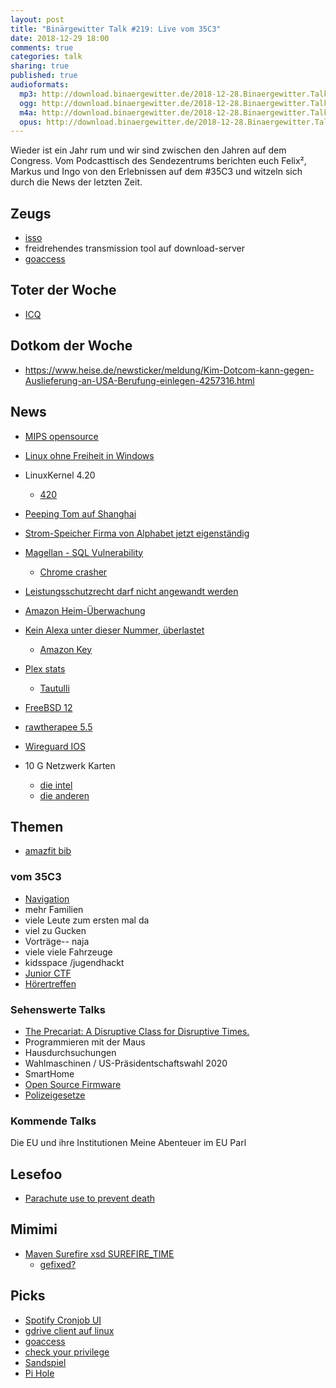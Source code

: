 ```yaml
---
layout: post
title: "Binärgewitter Talk #219: Live vom 35C3"
date: 2018-12-29 18:00
comments: true
categories: talk
sharing: true
published: true
audioformats:
  mp3: http://download.binaergewitter.de/2018-12-28.Binaergewitter.Talk.219.mp3
  ogg: http://download.binaergewitter.de/2018-12-28.Binaergewitter.Talk.219.ogg
  m4a: http://download.binaergewitter.de/2018-12-28.Binaergewitter.Talk.219.m4a
  opus: http://download.binaergewitter.de/2018-12-28.Binaergewitter.Talk.219.opus
---
```

Wieder ist ein Jahr rum und wir sind zwischen den Jahren auf dem Congress. Vom Podcasttisch des Sendezentrums berichten euch Felix², Markus und Ingo von den 
Erlebnissen auf dem #35C3 und witzeln sich durch die News der letzten Zeit.


## Zeugs
- [isso](https://github.com/posativ/isso )
- freidrehendes transmission tool auf download-server
- [goaccess]( https://goaccess.io )

## Toter der Woche
- [ICQ]( https://www.golem.de/news/instant-messaging-icq-blockiert-alle-alternativen-messenger-clients-1812-138427.html )

## Dotkom der Woche
- https://www.heise.de/newsticker/meldung/Kim-Dotcom-kann-gegen-Auslieferung-an-USA-Berufung-einlegen-4257316.html

## News
- [MIPS opensource]( https://www.golem.de/news/cpu-befehlssatz-mips-soll-open-source-werden-1812-138302.html )
- [Linux ohne Freiheit in Windows]( https://tech.slashdot.org/story/18/12/17/2041255/red-hat-enterprise-linux-comes-to-windows-10-in-the-form-of-wlinux-enterprise 
)
- LinuxKernel 4.20
  * [420]( https://pbs.twimg.com/media/DbPP7maU0AAnK5y.jpg )
- [Peeping Tom auf Shanghai]( http://sh-meet.bigpixel.cn/ )
- [Strom-Speicher Firma von Alphabet jetzt eigenständig]( 
https://www.heise.de/newsticker/meldung/Strom-Zwischenspeicher-Alphabet-Tochter-Malta-wird-eigenstaendiges-Unternehmen-4258651.html )
- [Magellan - SQL Vulnerability]( https://blade.tencent.com/magellan/index_en.html )
  * [Chrome crasher](https://worthdoingbadly.com/sqlitebug/ )
- [Leistungsschutzrecht darf nicht angewandt werden]( 
https://www.heise.de/newsticker/meldung/EuGH-Anwalt-Leistungsschutzrecht-darf-nicht-angewandt-werden-4249611.html )
- [Amazon Heim-Überwachung]( https://www.aclu.org/blog/privacy-technology/surveillance-technologies/amazons-disturbing-plan-add-face-surveillance-yo-0 )
- [Kein Alexa unter dieser Nummer, überlastet]( https://www.heise.de/newsticker/meldung/Amazon-Alexa-an-Weihnachten-ueberlastet-4259422.html )
  * [Amazon Key]( https://www.amazon.com/b?ie=UTF8&node=17861200011 )
- [Plex stats]( https://www.plex.tv/blog/rocking-around-the-christmas-dashboard/ )
  * [Tautulli]( https://github.com/Tautulli/Tautulli )
- [FreeBSD 12]( https://www.heise.de/ix/meldung/FreeBSD-12-mit-Optimierungen-fuer-AMD-Zen-und-VMs-in-Jails-4248272.html )
- [rawtherapee 5.5]( https://rawtherapee.com/blog/rawtherapee-5.5-released )
- [Wireguard IOS]( https://www.golem.de/news/security-wireguard-vpn-fuer-ios-verfuegbar-1812-138417.html )

- 10 G Netzwerk Karten
  * [die intel]( https://amzn.to/2GGAIpc )
  * [die anderen]( https://amzn.to/2RpQdWA )


## Themen

- [amazfit bib]( https://amzn.to/2QWDJq3 )

### vom 35C3
- [Navigation]( https://35c3.c3nav.de ) 
- mehr Familien
- viele Leute zum ersten mal da
- viel zu Gucken
- Vorträge-- naja
- viele viele Fahrzeuge
- kidsspace /jugendhackt
- [Junior CTF]( https://junior.35c3ctf.ccc.ac/challenges/ )
- [Hörertreffen]( https://twitter.com/ingoebel/status/1078601547649597442 )

### Sehenswerte Talks

- [The Precariat: A Disruptive Class for Disruptive Times.]( https://media.ccc.de/v/35c3-10021-the_precariat_a_disruptive_class_for_disruptive_times )
- Programmieren mit der Maus
- Hausdurchsuchungen
- Wahlmaschinen / US-Präsidentschaftswahl 2020
- SmartHome
- [Open Source Firmware]( https://media.ccc.de/v/35c3-9778-open_source_firmware )
- [Polizeigesetze]( https://fahrplan.events.ccc.de/congress/2018/Fahrplan/events/10015.html )


### Kommende Talks
Die EU und ihre Institutionen
Meine Abenteuer im EU Parl

## Lesefoo
- [Parachute use to prevent death]( https://www.bmj.com/content/363/bmj.k5094 )

## Mimimi
- [Maven Surefire xsd SUREFIRE_TIME]( https://issues.apache.org/jira/browse/SUREFIRE-1533 )
  * [gefixed?]( http://maven.apache.org/surefire/maven-surefire-plugin/xsd/surefire-test-report.xsd )
  
## Picks

- [Spotify Cronjob UI]( https://github.com/spotify/luigi )
- [gdrive client auf linux]( https://abevoelker.github.io/how-long-since-google-said-a-google-drive-linux-client-is-coming/ )
- [goaccess]( https://goaccess.io/ )
- [check your privilege]( https://checkyourprivilege.org/ )
- [Sandspiel]( https://news.ycombinator.com/item?id=18696291 )
- [Pi Hole]( https://pi-hole.net/ )


